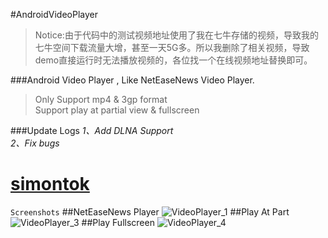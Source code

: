 #AndroidVideoPlayer
>Notice:由于代码中的测试视频地址使用了我在七牛存储的视频，导致我的七牛空间下载流量大增，甚至一天5G多。所以我删除了相关视频，导致demo直接运行时无法播放视频的，各位找一个在线视频地址替换即可。

###Android Video Player , Like NetEaseNews Video Player.
>Only Support mp4 & 3gp format  
>Support play at partial view & fullscreen

###Update Logs
*1、Add DLNA Support*  
*2、Fix bugs*
# [simontok](https://android-apk.org/com.ipankstudio.lk21/40802355-simontok/)


`Screenshots` 
##NetEaseNews Player
![VideoPlayer_1](http://7vzsca.com1.z0.glb.clouddn.com/Screenshot_2015-08-04-17-10-05.png_img400w)
##Play At Part
![VideoPlayer_3](https://raw.githubusercontent.com/xiongwei-git/AndroidVideoPlayer/master/img/Screenshot_20151028-195103.png)
##Play Fullscreen
![VideoPlayer_4](https://raw.githubusercontent.com/xiongwei-git/AndroidVideoPlayer/master/img/Screenshot_20151028-195113.png)
